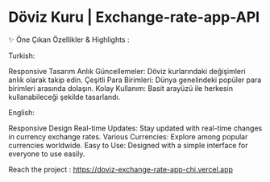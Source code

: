 # Döviz Kuru | Exchange-rate-app-API



✨ Öne Çıkan Özellikler & Highlights :

Turkish:

Responsive Tasarım
Anlık Güncellemeler: Döviz kurlarındaki değişimleri anlık olarak takip edin.
Çeşitli Para Birimleri: Dünya genelindeki popüler para birimleri arasında dolaşın.
Kolay Kullanım: Basit arayüzü ile herkesin kullanabileceği şekilde tasarlandı.

English:

Responsive Design
Real-time Updates: Stay updated with real-time changes in currency exchange rates.
Various Currencies: Explore among popular currencies worldwide.
Easy to Use: Designed with a simple interface for everyone to use easily.

 Reach the project : https://doviz-exchange-rate-app-chi.vercel.app



